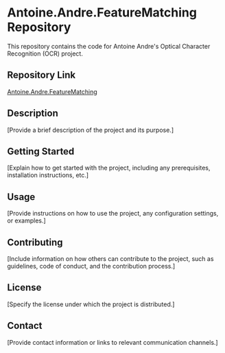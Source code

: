# Antoine.Andre.FeatureMatching Repository

This repository contains the code for Antoine Andre's Optical Character Recognition (OCR) project.

## Repository Link

[Antoine.Andre.FeatureMatching](https://github.com/Ayolos/Antoine-Andre-FeatureMatching.git)

## Description

[Provide a brief description of the project and its purpose.]

## Getting Started

[Explain how to get started with the project, including any prerequisites, installation instructions, etc.]

## Usage

[Provide instructions on how to use the project, any configuration settings, or examples.]

## Contributing

[Include information on how others can contribute to the project, such as guidelines, code of conduct, and the contribution process.]

## License

[Specify the license under which the project is distributed.]

## Contact

[Provide contact information or links to relevant communication channels.]

